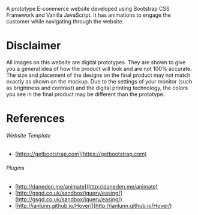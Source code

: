 A prototype E-commerce website developed using Bootstrap CSS Framework and Vanilla JavaScript. It has animations to engage the customer while navigating through the website.

# Disclaimer
  All images on this website are digital prototypes. They are shown to give you a general idea of how the product will look and are not 100% accurate.
  The size and placement of the designs on the final product may not match exactly as shown on the mockup. Due to the settings of your monitor (such as brightness and contrast) and the digital printing technology, the colors you see in the final product may be different than the prototype.

# References

###### Website Template
- [https://getbootstrap.com](https://getbootstrap.com)

###### Plugins
- [http://daneden.me/animate](http://daneden.me/animate)
- [http://gsgd.co.uk/sandbox/jquery/easing/](http://gsgd.co.uk/sandbox/jquery/easing/)
- [http://ianlunn.github.io/Hover/](http://ianlunn.github.io/Hover/)

